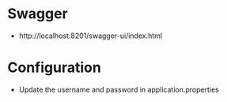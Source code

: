 # Swagger

- http://localhost:8201/swagger-ui/index.html
# Configuration
- Update the username and password in application.properties